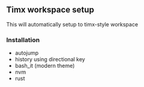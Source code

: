 ## Timx workspace setup

This will automatically setup to timx-style workspace

### Installation

- autojump
- history using directional key
- bash_it (modern theme)
- nvm
- rust

